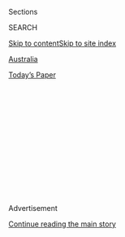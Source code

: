 <div id="app">

<div>

<div>

<div>

<div class="NYTAppHideMasthead css-1q2w90k e1suatyy0">

<div class="section css-ui9rw0 e1suatyy2">

<div class="css-eph4ug er09x8g0">

<div class="css-6n7j50">

</div>

<span class="css-1dv1kvn">Sections</span>

<div class="css-10488qs">

<span class="css-1dv1kvn">SEARCH</span>

</div>

[Skip to content](#site-content)[Skip to site
index](#site-index)

</div>

<div id="masthead-section-label" class="css-1wr3we4 eaxe0e00">

[Australia](https://www.nytimes.com/section/world/australia)

</div>

<div class="css-10698na e1huz5gh0">

</div>

</div>

<div id="masthead-bar-one" class="section hasLinks css-15hmgas e1csuq9d3">

<div class="css-uqyvli e1csuq9d0">

</div>

<div class="css-1uqjmks e1csuq9d1">

</div>

<div class="css-9e9ivx">

[](https://myaccount.nytimes.com/auth/login?response_type=cookie&client_id=vi)

</div>

<div class="css-1bvtpon e1csuq9d2">

[Today’s
Paper](https://www.nytimes.com/section/todayspaper)

</div>

</div>

</div>

</div>

<div data-aria-hidden="false">

<div id="site-content" data-role="main">

<div>

<div class="css-1aor85t" style="opacity:0.000000001;z-index:-1;visibility:hidden">

<div class="css-1hqnpie">

<div class="css-epjblv">

<span class="css-17xtcya">[Australia](/section/world/australia)</span><span class="css-x15j1o">|</span><span class="css-fwqvlz">Australian
Politician’s Home Raided in Chinese Influence
Inquiry</span>

</div>

<div class="css-k008qs">

<div class="css-1iwv8en">

<span class="css-18z7m18"></span>

<div>

</div>

</div>

<span class="css-1n6z4y">https://nyti.ms/384V1GM</span>

<div class="css-1705lsu">

<div class="css-4xjgmj">

<div class="css-4skfbu" data-role="toolbar" data-aria-label="Social Media Share buttons, Save button, and Comments Panel with current comment count" data-testid="share-tools">

  - 
  - 
  - 
  - 
    
    <div class="css-6n7j50">
    
    </div>

  - 

</div>

</div>

</div>

</div>

</div>

</div>

<div id="NYT_TOP_BANNER_REGION" class="css-13pd83m">

</div>

<div id="top-wrapper" class="css-1sy8kpn">

<div id="top-slug" class="css-l9onyx">

Advertisement

</div>

[Continue reading the main
story](#after-top)

<div class="ad top-wrapper" style="text-align:center;height:100%;display:block;min-height:250px">

<div id="top" class="place-ad" data-position="top" data-size-key="top">

</div>

</div>

<div id="after-top">

</div>

</div>

<div>

<div id="sponsor-wrapper" class="css-1hyfx7x">

<div id="sponsor-slug" class="css-19vbshk">

Supported by

</div>

[Continue reading the main
story](#after-sponsor)

<div id="sponsor" class="ad sponsor-wrapper" style="text-align:center;height:100%;display:block">

</div>

<div id="after-sponsor">

</div>

</div>

<div class="css-186x18t">

</div>

<div class="css-1vkm6nb ehdk2mb0">

# Australian Politician’s Home Raided in Chinese Influence Inquiry

</div>

The case is the first high-profile criminal investigation of Chinese
influence peddling to be made public since Australia passed foreign
interference laws two years ago.

<div class="css-79elbk" data-testid="photoviewer-wrapper">

<div class="css-z3e15g" data-testid="photoviewer-wrapper-hidden">

</div>

<div class="css-1a48zt4 ehw59r15" data-testid="photoviewer-children">

![<span class="css-16f3y1r e13ogyst0" data-aria-hidden="true">Federal
officers entering the home of Shaoquett Moselmane in the Rockdale suburb
of Sydney, Australia, on
Friday.</span><span class="css-cnj6d5 e1z0qqy90" itemprop="copyrightHolder"><span class="css-1ly73wi e1tej78p0">Credit...</span><span><span>Bianca
De Marchi/Australian Associated
Press</span></span></span>](https://static01.nyt.com/images/2020/06/26/world/26oz-raid-1/merlin_173940033_e30a9733-4219-45ca-a8f9-a2e733e3cda3-articleLarge.jpg?quality=75&auto=webp&disable=upscale)

</div>

</div>

<div class="css-18e8msd">

<div class="css-vp77d3 epjyd6m0">

<div class="css-hus3qt ey68jwv0" data-aria-hidden="true">

[![Damien
Cave](https://static01.nyt.com/images/2018/10/08/multimedia/author-damien-cave/author-damien-cave-thumbLarge.png
"Damien Cave")](https://www.nytimes.com/by/damien-cave)

</div>

<div class="css-1baulvz">

By [<span class="css-1baulvz last-byline" itemprop="name">Damien
Cave</span>](https://www.nytimes.com/by/damien-cave)

</div>

</div>

  - 
    
    <div class="css-ld3wwf e16638kd2">
    
    June 26,
    2020
    
    </div>

  - 
    
    <div class="css-4xjgmj">
    
    <div class="css-d8bdto" data-role="toolbar" data-aria-label="Social Media Share buttons, Save button, and Comments Panel with current comment count" data-testid="share-tools">
    
      - 
      - 
      - 
      - 
        
        <div class="css-6n7j50">
        
        </div>
    
      - 
    
    </div>
    
    </div>

</div>

</div>

<div class="section meteredContent css-1r7ky0e" name="articleBody" itemprop="articleBody">

<div class="css-1fanzo5 StoryBodyCompanionColumn">

<div class="css-53u6y8">

SYDNEY, Australia — The Australian authorities raided the home and
office of a state lawmaker on Friday as part of a sweeping investigation
into allegations of a Chinese government plot to manipulate the
country’s politics and policy.

Shaoquett Moselmane, a Labor politician from a Sydney suburb, recently
[praised](https://www.smh.com.au/politics/nsw/unswerving-leadership-nsw-labor-mp-praises-china-s-coronavirus-response-20200330-p54fbg.html)
China’s top leader, Xi Jinping, for his response to the coronavirus
pandemic, a message sharply at odds with the Australian government’s
subsequent call for a global inquiry into the outbreak’s origins.

Australia’s national security agency confirmed that a search warrant had
been executed as part of an ongoing investigation, and Labor Party
leaders quickly announced that Mr. Moselmane’s membership would be
suspended. The authorities have not made public any evidence of illegal
activities by Mr. Moselmane, who could not be reached for comment.

The case is the first high-profile criminal investigation of Chinese
influence peddling to be made public since Australia passed a suite of
foreign interference and espionage laws two years ago. The measures were
aimed directly at Beijing’s attempt to shape the country’s politics
through donations, promises and pressure on politicians at every level
of government.

</div>

</div>

<div class="css-1fanzo5 StoryBodyCompanionColumn">

<div class="css-53u6y8">

The inquiry promises to further inflame tensions with Beijing, which
have been accelerating since Australia began pushing in April for a
fact-finding mission into the pandemic. China has bristled at criticism
of its handling of the virus since it first emerged in
Wuhan.

<div class="css-79elbk" data-testid="photoviewer-wrapper">

<div class="css-z3e15g" data-testid="photoviewer-wrapper-hidden">

</div>

<div class="css-1a48zt4 ehw59r15" data-testid="photoviewer-children">

<div class="css-zgakxe erfvjey0">

<span class="css-1ly73wi e1tej78p0">Image</span>

<div class="css-zjzyr8">

<div data-testid="lazyimage-container" style="height:451.75555555555553px">

</div>

</div>

</div>

<span class="css-16f3y1r e13ogyst0" data-aria-hidden="true">Mr.
Moselmane has strongly praised China’s response to the
coronavirus.</span>

</div>

</div>

Officials in Beijing have retaliated against Australia by slashing
agricultural imports and leveling threats of additional economic harm.
They have warned Chinese tourists to avoid Australia because of what
they described as racist mistreatment, and have issued similar guidance
to students not to study in the country. That is a potentially a huge
blow to Australia’s universities, which rely on international students
for billions of dollars in revenue.

And last week, Prime Minister Scott Morrison announced that a
“sophisticated state-based cyberactor” — widely believed to be China —
was [attacking a wide range of Australian government
entities](https://www.abc.net.au/news/2020-06-19/cyber-attacks-likely-huawei-5g-ban-payback-from-china-spy-agency/12374374).

Peter Jennings, the executive director of the Australian Strategic
Policy Institute, a nonpartisan think tank, called the inquiry involving
Mr. Moselmane a test case for prosecutors and the country’s more
aggressive effort to stand up to China after years of accommodation and
unfettered trade.

</div>

</div>

<div class="css-1fanzo5 StoryBodyCompanionColumn">

<div class="css-53u6y8">

“It’s just another signpost on the journey,” Mr. Jennings said. “What
we’ve seen over a few years now is a deterioration in the relationship
with China, which has largely come with the Chinese government pushing
the limits of what is acceptable behavior on a range of fronts and
Australian authorities pushing back, which China doesn’t like.”

The investigation tied to the raids on Friday, which were [first
reported](https://www.smh.com.au/politics/nsw/nsw-labor-mp-shaoquett-moselmane-to-be-suspended-after-raids-probing-china-links-20200626-p556gd.html)
by The Sydney Morning Herald, most likely began before the pandemic. One
former official said the case had been building for months. Mr.
Jennings, who worked for more than a decade in senior defense and
intelligence roles, said it was probably one of many investigations.

Under the mandate of the new laws, which broadened the definition of
espionage, he said the authorities would be exploring whether covert
activities or agents directed by Beijing had sought to influence
Australian politicians or their employees, and if they did, whether
those involved were aware of the Chinese government’s efforts.

“From the moment the new legislation appeared, I anticipated that our
intelligence agencies would be looking for a case to test the laws out
on,” Mr. Jennings said. He added: “This is possibly one of the most
egregious ones, but there is a system at play that affects more than one
person. There is a network of connections that now I think will be drawn
out.”

The Chinese government has long treated Australia as a petri dish for
experiments in influence, and [its
playbook](https://www.nytimes.com/2019/05/20/world/australia/australia-china.html)
is relatively well known.

Chinese consulates and other agencies tend to work closely with civic
organizations in Australia that are tied to the [United Front Work
Department](http://www.zytzb.gov.cn/), the party’s arm for dealing with
overseas Chinese. Leaders of these organizations frequently mix cultural
events with politics and donations to political parties and candidates
considered friendly to Beijing, or at least open to influence.
Chinese-language media outlets directly or indirectly controlled by
Beijing promote those they favor, and condemn those who resist.

</div>

</div>

<div class="css-1fanzo5 StoryBodyCompanionColumn">

<div class="css-53u6y8">

The influence efforts led to the downfall of a promising Labor
politician in 2017. The lawmaker, Sam Dastyari, was an up-and-comer
known for his fund-raising when he
[resigned](https://www.nytimes.com/2017/12/12/world/australia/sam-dastyari-resigns-china.html)
amid accusations that he had pushed China’s foreign policy interests
after taking money from Chinese-born political donors.

</div>

</div>

<div class="css-79elbk" data-testid="photoviewer-wrapper">

<div class="css-z3e15g" data-testid="photoviewer-wrapper-hidden">

</div>

<div class="css-1a48zt4 ehw59r15" data-testid="photoviewer-children">

![<span class="css-16f3y1r e13ogyst0" data-aria-hidden="true">Senator
Sam Dastyari speaking in Parliament in
2017.</span><span class="css-cnj6d5 e1z0qqy90" itemprop="copyrightHolder"><span class="css-1ly73wi e1tej78p0">Credit...</span><span>Mick
Tsikas/European Pressphoto
Agency</span></span>](https://static01.nyt.com/images/2020/06/26/world/26oz-raid-3/merlin_130695969_4c14162a-b630-4f67-82a4-fceeb158d711-articleLarge.jpg?quality=75&auto=webp&disable=upscale)

</div>

</div>

<div class="css-1fanzo5 StoryBodyCompanionColumn">

<div class="css-53u6y8">

Mr. Moselmane’s known ties to the Chinese government appear to be
related more to personnel and travel. He has taken several privately
funded trips to China over the past decade, with records showing costs
covered by Chinese government officials or agencies.

He also came under scrutiny for hiring a part-time staff member, John
Zhang, who has been linked by Chinese websites to a propaganda training
course run by the Overseas Chinese Affairs Office, which is believed to
be part of the United Front.

Mr. Moselmane has been especially bold in his pro-China pronouncements.
Earlier this year, he praised Mr. Xi’s “unswerving leadership” in
handling the coronavirus crisis. At a 2018 event in the New South Wales
Parliament, he declared: “The only way for China to reach its potential
is for China to force a change to the rules and create a new world
order.”

Some Australian officials, including George Brandis, Australia’s top
diplomat in London who drafted the foreign interference laws when he was
attorney general, have argued that the country’s new measures put it at
the forefront of the global effort to rein in China’s attempted
violations of sovereignty and democratic principles.

But regardless of the current case’s outcome, some international
analysts are less certain that any legal consequences will alter the
calculations or actions of a rising superpower determined to bend the
world to its will.

“If the case is prosecuted and leads to a verdict against the Chinese
United Front organization or officials, it will certainly be
embarrassing for Beijing,” said Bonnie Glaser, director of the China
Power Project at the Center for Strategic and International Studies.

</div>

</div>

<div class="css-1fanzo5 StoryBodyCompanionColumn">

<div class="css-53u6y8">

“I doubt that it would result in a radical change in such efforts,
however,” she added. “They might alter their tactics, but the UF
operations are essential for promoting Chinese interests and won’t be
easily abandoned.”

</div>

</div>

<div>

</div>

</div>

<div>

</div>

<div>

</div>

<div>

</div>

<div>

<div id="bottom-wrapper" class="css-1ede5it">

<div id="bottom-slug" class="css-l9onyx">

Advertisement

</div>

[Continue reading the main
story](#after-bottom)

<div id="bottom" class="ad bottom-wrapper" style="text-align:center;height:100%;display:block;min-height:90px">

</div>

<div id="after-bottom">

</div>

</div>

</div>

</div>

</div>

## Site Index

<div>

</div>

## Site Information Navigation

  - [© <span>2020</span> <span>The New York Times
    Company</span>](https://help.nytimes.com/hc/en-us/articles/115014792127-Copyright-notice)

<!-- end list -->

  - [NYTCo](https://www.nytco.com/)
  - [Contact
    Us](https://help.nytimes.com/hc/en-us/articles/115015385887-Contact-Us)
  - [Work with us](https://www.nytco.com/careers/)
  - [Advertise](https://nytmediakit.com/)
  - [T Brand Studio](http://www.tbrandstudio.com/)
  - [Your Ad
    Choices](https://www.nytimes.com/privacy/cookie-policy#how-do-i-manage-trackers)
  - [Privacy](https://www.nytimes.com/privacy)
  - [Terms of
    Service](https://help.nytimes.com/hc/en-us/articles/115014893428-Terms-of-service)
  - [Terms of
    Sale](https://help.nytimes.com/hc/en-us/articles/115014893968-Terms-of-sale)
  - [Site
    Map](https://spiderbites.nytimes.com)
  - [Help](https://help.nytimes.com/hc/en-us)
  - [Subscriptions](https://www.nytimes.com/subscription?campaignId=37WXW)

</div>

</div>

</div>

</div>
